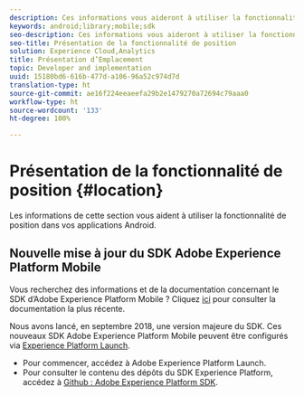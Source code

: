 ```yaml
---
description: Ces informations vous aideront à utiliser la fonctionnalité de position dans vos applications Android.
keywords: android;library;mobile;sdk
seo-description: Ces informations vous aideront à utiliser la fonctionnalité de position dans vos applications Android.
seo-title: Présentation de la fonctionnalité de position
solution: Experience Cloud,Analytics
title: Présentation d’Emplacement
topic: Developer and implementation
uuid: 15180bd6-616b-477d-a106-96a52c974d7d
translation-type: ht
source-git-commit: ae16f224eeaeefa29b2e1479270a72694c79aaa0
workflow-type: ht
source-wordcount: '133'
ht-degree: 100%

---
```



# Présentation de la fonctionnalité de position {#location}

Les informations de cette section vous aident à utiliser la fonctionnalité de position dans vos applications Android.

## Nouvelle mise à jour du SDK Adobe Experience Platform Mobile

Vous recherchez des informations et de la documentation concernant le SDK d’Adobe Experience Platform Mobile ? Cliquez [ici](https://aep-sdks.gitbook.io/docs/) pour consulter la documentation la plus récente.

Nous avons lancé, en septembre 2018, une version majeure du SDK. Ces nouveaux SDK Adobe Experience Platform Mobile peuvent être configurés via [Experience Platform Launch](https://www.adobe.com/fr/experience-platform/launch.html).

* Pour commencer, accédez à Adobe Experience Platform Launch.
* Pour consulter le contenu des dépôts du SDK Experience Platform, accédez à [Github : Adobe Experience Platform SDK](https://github.com/Adobe-Marketing-Cloud/acp-sdks).


